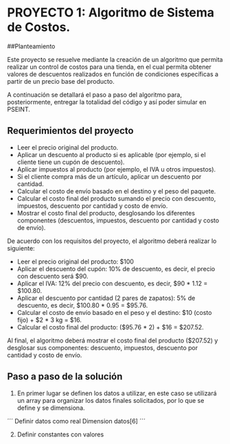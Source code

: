 # PROYECTO 1: Algoritmo de Sistema de Costos.

##Planteamiento

Este proyecto se resuelve mediante la creación de un algoritmo que permita realizar un control de costos para una tienda, en el cual permita obtener valores de descuentos realizados en función de condiciones específicas a partir de un precio base del producto.

A continuación se detallará el paso a paso del algoritmo para, posteriormente, entregar la totalidad del código y así poder simular en PSEINT.

## Requerimientos del proyecto

- Leer el precio original del producto.
- Aplicar un descuento al producto si es aplicable (por ejemplo, si el cliente tiene un cupón de descuento).
- Aplicar impuestos al producto (por ejemplo, el IVA u otros impuestos).
- Si el cliente compra más de un artículo, aplicar un descuento por cantidad.
- Calcular el costo de envío basado en el destino y el peso del paquete.
- Calcular el costo final del producto sumando el precio con descuento, impuestos, descuento por cantidad y costo de envío.
- Mostrar el costo final del producto, desglosando los diferentes componentes (descuentos, impuestos, descuento por cantidad y costo de envío).

De acuerdo con los requisitos del proyecto, el algoritmo deberá realizar lo siguiente:

- Leer el precio original del producto: $100
- Aplicar el descuento del cupón: 10% de descuento, es decir, el precio con descuento será $90.
- Aplicar el IVA: 12% del precio con descuento, es decir, $90 * 1.12 = $100.80.
- Aplicar el descuento por cantidad (2 pares de zapatos): 5% de descuento, es decir, $100.80 * 0.95 = $95.76.
- Calcular el costo de envío basado en el peso y el destino: $10 (costo fijo) + $2 * 3 kg = $16.
- Calcular el costo final del producto: ($95.76 * 2) + $16 = $207.52.

Al final, el algoritmo deberá mostrar el costo final del producto ($207.52) y desglosar sus componentes: descuento, impuestos, descuento por cantidad y costo de envío.

## Paso a paso de la solución

1. En primer lugar se definen los datos a utilizar, en este caso se utilizará un array para organizar los datos finales solicitados, por lo que se define y se dimensiona.

´´´
Definir datos como real
Dimension datos[6]
´´´

2. Definir constantes con valores 
